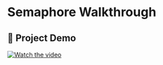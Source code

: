 
# Semaphore Walkthrough
## 🎥 Project Demo

[![Watch the video](https://img.youtube.com/vi/x9byd2CVZ-U/0.jpg)](https://youtu.be/x9byd2CVZ-U)
